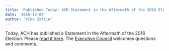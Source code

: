 ```yaml
---
title: 'Published Today: ACH Statement in the Aftermath of the 2016 Election'
date: '2016-12-09'
author: 'Vika Zafrin'
---
```

Today, ACH has published a Statement in the Aftermath of the 2016 Election. Please [read it here](/news/2016/12/ach-statement-in-the-aftermath-of-the-2016-election/). The [Executive Council](/about/officers/) welcomes questions and comments.
